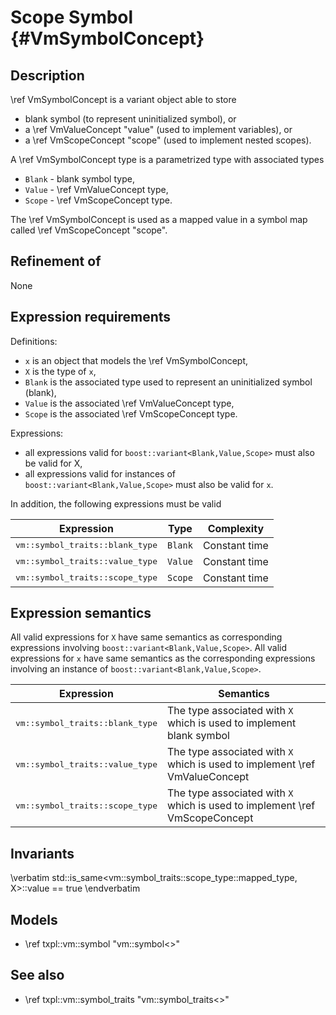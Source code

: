 Scope Symbol {#VmSymbolConcept}
============

Description
-----------

\ref VmSymbolConcept is a variant object able to store

- blank symbol (to represent uninitialized symbol), or
- a \ref VmValueConcept "value" (used to implement variables), or
- a \ref VmScopeConcept "scope" (used to implement nested scopes).

A \ref VmSymbolConcept type is a parametrized type with associated types

- `Blank` - blank symbol type,
- `Value` - \ref VmValueConcept type,
- `Scope` - \ref VmScopeConcept type.

The \ref VmSymbolConcept is used as a mapped value in a symbol map
called \ref VmScopeConcept "scope".

Refinement of
-------------

None

Expression requirements
-----------------------

Definitions:

- `x` is an object that models the \ref VmSymbolConcept,
- `X` is the type of `x`,
- `Blank` is the associated type used to represent an uninitialized symbol (blank),
- `Value` is the associated \ref VmValueConcept type,
- `Scope` is the associated \ref VmScopeConcept type.

Expressions:

- all expressions valid for `boost::variant<Blank,Value,Scope>` must also be
  valid for X,
- all expressions valid for instances of `boost::variant<Blank,Value,Scope>`
  must also be valid for `x`.

In addition, the following expressions must be valid

|               Expression                   |   Type    |   Complexity   |
| ------------------------------------------ | --------- | -------------- |
| <tt>vm::symbol_traits<X>::blank_type</tt>  |  `Blank`  | Constant time  |
| <tt>vm::symbol_traits<X>::value_type</tt>  |  `Value`  | Constant time  |
| <tt>vm::symbol_traits<X>::scope_type</tt>  |  `Scope`  | Constant time  |

Expression semantics
---------------------

All valid expressions for `X` have same semantics as corresponding expressions
involving `boost::variant<Blank,Value,Scope>`. All valid expressions for `x`
have same semantics as the corresponding expressions involving an instance of
`boost::variant<Blank,Value,Scope>`.

|               Expression                   |                                  Semantics                                  |
| ------------------------------------------ | --------------------------------------------------------------------------- |
| <tt>vm::symbol_traits<X>::blank_type</tt>  | The type associated with `X` which is used to implement blank symbol        |
| <tt>vm::symbol_traits<X>::value_type</tt>  | The type associated with `X` which is used to implement \ref VmValueConcept |
| <tt>vm::symbol_traits<X>::scope_type</tt>  | The type associated with `X` which is used to implement \ref VmScopeConcept |

Invariants
----------

\verbatim
std::is_same<vm::symbol_traits<X>::scope_type::mapped_type, X>::value == true
\endverbatim

Models
------

- \ref txpl::vm::symbol "vm::symbol<>"

See also
--------

- \ref txpl::vm::symbol_traits "vm::symbol_traits<>"


